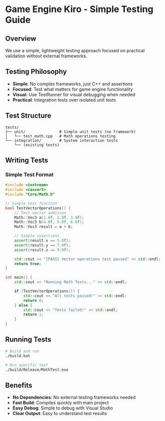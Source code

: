 # Game Engine Kiro - Simple Testing Guide

## Overview

We use a simple, lightweight testing approach focused on practical validation without external frameworks.

## Testing Philosophy

- **Simple**: No complex frameworks, just C++ and assertions
- **Focused**: Test what matters for game engine functionality
- **Visual**: Use TestRunner for visual debugging when needed
- **Practical**: Integration tests over isolated unit tests

## Test Structure

```
tests/
├── unit/               # Simple unit tests (no framework)
│   └── test_math.cpp   # Math operations testing
└── integration/        # System interaction tests
    └── (existing tests)
```

## Writing Tests

### Simple Test Format

```cpp
#include <iostream>
#include <cassert>
#include "Core/Math.h"

// Simple test function
bool TestVectorOperations() {
    // Test vector addition
    Math::Vec3 a(1.0f, 2.0f, 3.0f);
    Math::Vec3 b(4.0f, 5.0f, 6.0f);
    Math::Vec3 result = a + b;

    // Simple assertions
    assert(result.x == 5.0f);
    assert(result.y == 7.0f);
    assert(result.z == 9.0f);

    std::cout << "[PASS] Vector operations test passed" << std::endl;
    return true;
}

int main() {
    std::cout << "Running Math Tests..." << std::endl;

    if (TestVectorOperations()) {
        std::cout << "All tests passed!" << std::endl;
        return 0;
    } else {
        std::cout << "Tests failed!" << std::endl;
        return 1;
    }
}
```

## Running Tests

```bash
# Build and run
./build.bat

# Run specific test
./build/Release/MathTest.exe
```

## Benefits

- **No Dependencies**: No external testing frameworks needed
- **Fast Build**: Compiles quickly with main project
- **Easy Debug**: Simple to debug with Visual Studio
- **Clear Output**: Easy to understand test results
